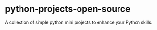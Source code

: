 # python-projects-open-source
A collection of simple python mini projects to enhance your Python skills.
